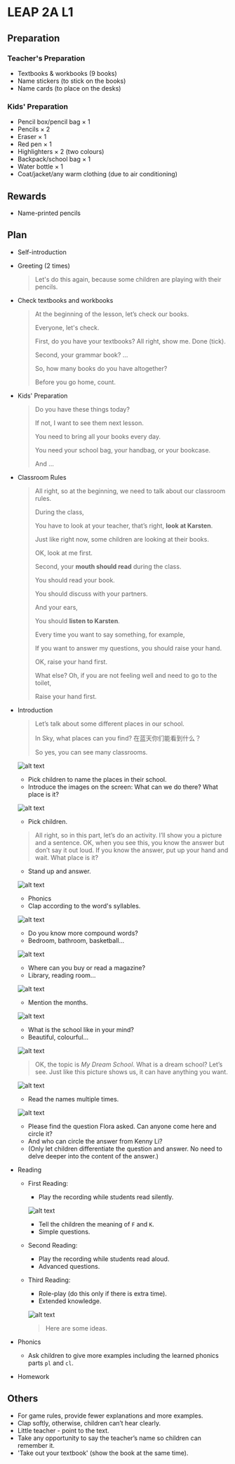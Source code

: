 # LEAP 2A L1

## Preparation

### Teacher's Preparation

- Textbooks & workbooks (9 books)
- Name stickers (to stick on the books)
- Name cards (to place on the desks)

### Kids' Preparation

- Pencil box/pencil bag × 1
- Pencils × 2
- Eraser × 1
- Red pen × 1
- Highlighters × 2 (two colours)
- Backpack/school bag × 1
- Water bottle × 1
- Coat/jacket/any warm clothing (due to air conditioning)

## Rewards

- Name-printed pencils

## Plan

- Self-introduction
- Greeting (2 times)
  > Let's do this again, because some children are playing with their pencils.
- Check textbooks and workbooks
  > At the beginning of the lesson, let’s check our books.
  >
  > Everyone, let's check.
  >
  > First, do you have your textbooks? All right, show me. Done (tick).
  >
  > Second, your grammar book? ...
  >
  > So, how many books do you have altogether?
  >
  > Before you go home, count.
- Kids' Preparation
  > Do you have these things today?
  >
  > If not, I want to see them next lesson.
  >
  > You need to bring all your books every day.
  >
  > You need your school bag, your handbag, or your bookcase.
  >
  > And ...
- Classroom Rules

  > All right, so at the beginning, we need to talk about our classroom rules.
  >
  > During the class,
  >
  > You have to look at your teacher, that’s right, **look at Karsten**.
  >
  > Just like right now, some children are looking at their books.
  >
  > OK, look at me first.
  >
  > Second, your **mouth should read** during the class.
  >
  > You should read your book.
  >
  > You should discuss with your partners.
  >
  > And your ears,
  >
  > You should **listen to Karsten**.
  >
  > Every time you want to say something, for example,
  >
  > If you want to answer my questions, you should raise your hand.
  >
  > OK, raise your hand first.
  >
  > What else? Oh, if you are not feeling well and need to go to the toilet,
  >
  > Raise your hand first.

- Introduction

  > Let’s talk about some different places in our school.
  >
  > In Sky, what places can you find? 在蓝天你们能看到什么？
  >
  > So yes, you can see many classrooms.

  ![alt text](image-3.png)

  - Pick children to name the places in their school.
  - Introduce the images on the screen: What can we do there? What place is it?

  ![alt text](image-4.png)

  - Pick children.

  > All right, so in this part, let’s do an activity. I’ll show you a picture and a sentence. OK, when you see this, you know the answer but don’t say it out loud. If you know the answer, put up your hand and wait. What place is it?

  - Stand up and answer.

  ![alt text](image-5.png)

  - Phonics
  - Clap according to the word's syllables.

  ![alt text](image-6.png)

  - Do you know more compound words?
  - Bedroom, bathroom, basketball...

  ![alt text](image-7.png)

  - Where can you buy or read a magazine?
  - Library, reading room...

  ![alt text](image-8.png)

  - Mention the months.

  ![alt text](image-9.png)

  - What is the school like in your mind?
  - Beautiful, colourful...

  ![alt text](image-10.png)

  > OK, the topic is _My Dream School_. What is a dream school? Let’s see. Just like this picture shows us, it can have anything you want.

  ![alt text](image-11.png)

  - Read the names multiple times.

  ![alt text](image-12.png)

  - Please find the question Flora asked. Can anyone come here and circle it?
  - And who can circle the answer from Kenny Li?
  - (Only let children differentiate the question and answer. No need to delve deeper into the content of the answer.)

- Reading

  - First Reading:

    - Play the recording while students read silently.

    ![alt text](image-13.png)

    - Tell the children the meaning of `F` and `K`.
    - Simple questions.

  - Second Reading:
    - Play the recording while students read aloud.
    - Advanced questions.

  - Third Reading:
    - Role-play (do this only if there is extra time).
    - Extended knowledge.
    
    ![alt text](image-14.png)

    > Here are some ideas.

- Phonics
  - Ask children to give more examples including the learned phonics parts `pl` and `cl`.

- Homework

## Others

- For game rules, provide fewer explanations and more examples.
- Clap softly, otherwise, children can’t hear clearly.
- Little teacher - point to the text.
- Take any opportunity to say the teacher’s name so children can remember it.
- 'Take out your textbook' (show the book at the same time).